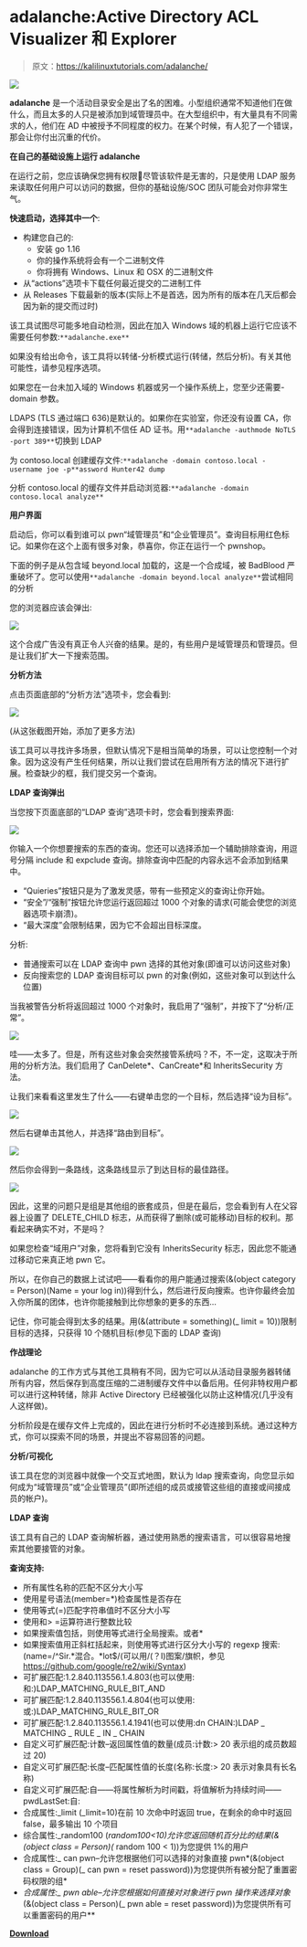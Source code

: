 # adalanche:Active Directory ACL Visualizer 和 Explorer

> 原文：<https://kalilinuxtutorials.com/adalanche/>

[![](img//c3d74a36aea65bc07fc94906c6206f94.png)](https://1.bp.blogspot.com/-CdD0VEQwSEM/YS_ApbjJADI/AAAAAAAAKoU/EE00qSCVdToYryvM5_4xbBwRkERQer9MwCLcBGAsYHQ/s728/adalanche_4_query-with-all-methods%2B%25281%2529.png)

**adalanche** 是一个活动目录安全是出了名的困难。小型组织通常不知道他们在做什么，而且太多的人只是被添加到域管理员中。在大型组织中，有大量具有不同需求的人，他们在 AD 中被授予不同程度的权力。在某个时候，有人犯了一个错误，那会让你付出沉重的代价。

**在自己的基础设施上运行 adalanche**

在运行之前，您应该确保您拥有权限🙂尽管该软件是无害的，只是使用 LDAP 服务来读取任何用户可以访问的数据，但你的基础设施/SOC 团队可能会对你非常生气。

**快速启动，选择其中一个**:

*   构建您自己的:
    *   安装 go 1.16
    *   你的操作系统将会有一个二进制文件
    *   你将拥有 Windows、Linux 和 OSX 的二进制文件
*   从“actions”选项卡下载任何最近提交的二进制工件
*   从 Releases 下载最新的版本(实际上不是首选，因为所有的版本在几天后都会因为新的提交而过时)

该工具试图尽可能多地自动检测，因此在加入 Windows 域的机器上运行它应该不需要任何参数:`**adalanche.exe**`

如果没有给出命令，该工具将以转储-分析模式运行(转储，然后分析)。有关其他可能性，请参见程序选项。

如果您在一台未加入域的 Windows 机器或另一个操作系统上，您至少还需要-domain 参数。

LDAPS (TLS 通过端口 636)是默认的。如果你在实验室，你还没有设置 CA，你会得到连接错误，因为计算机不信任 AD 证书。用`**adalanche -authmode NoTLS -port 389**`切换到 LDAP

为 contoso.local 创建缓存文件:`**adalanche -domain contoso.local -username joe -p**assword Hunter42 dump`

分析 contoso.local 的缓存文件并启动浏览器:`**adalanche -domain contoso.local analyze**`

**用户界面**

启动后，你可以看到谁可以 pwn“域管理员”和“企业管理员”。查询目标用红色标记。如果你在这个上面有很多对象，恭喜你，你正在运行一个 pwnshop。

下面的例子是从包含域 beyond.local 加载的，这是一个合成域，被 BadBlood 严重破坏了。您可以使用`**adalanche -domain beyond.local analyze**`尝试相同的分析

您的浏览器应该会弹出:

![](img//e7bf77bfa5ed9aaf2855480eff858b69.png)

这个合成广告没有真正令人兴奋的结果。是的，有些用户是域管理员和管理员。但是让我们扩大一下搜索范围。

**分析方法**

点击页面底部的“分析方法”选项卡，您会看到:

![](img//3e384780201958b2b83b2e448c4ef320.png)

(从这张截图开始，添加了更多方法)

该工具可以寻找许多场景，但默认情况下是相当简单的场景，可以让您控制一个对象。因为这没有产生任何结果，所以让我们尝试在启用所有方法的情况下进行扩展。检查缺少的框，我们提交另一个查询。

**LDAP 查询弹出**

当您按下页面底部的“LDAP 查询”选项卡时，您会看到搜索界面:

![](img//e2ae8e7a8b7e075a2af7e84170272afa.png)

你输入一个你想要搜索的东西的查询。您还可以选择添加一个辅助排除查询，用逗号分隔 include 和 expclude 查询。排除查询中匹配的内容永远不会添加到结果中。

*   “Quieries”按钮只是为了激发灵感，带有一些预定义的查询让你开始。
*   “安全”/“强制”按钮允许您运行返回超过 1000 个对象的请求(可能会使您的浏览器选项卡崩溃)。
*   “最大深度”会限制结果，因为它不会超出目标深度。

分析:

*   普通搜索可以在 LDAP 查询中 pwn 选择的其他对象(即谁可以访问这些对象)
*   反向搜索您的 LDAP 查询目标可以 pwn 的对象(例如，这些对象可以到达什么位置)

当我被警告分析将返回超过 1000 个对象时，我启用了“强制”，并按下了“分析/正常”。

![](img//8d3f615ceb48e05aa9a37bc66ca8e74b.png)

哇——太多了。但是，所有这些对象会突然接管系统吗？不，不一定，这取决于所用的分析方法。我们启用了 CanDelete*、CanCreate*和 InheritsSecurity 方法。

让我们来看看这里发生了什么——右键单击您的一个目标，然后选择“设为目标”。

![](img//5fbf46cda93484a6f599c4895c8eb83a.png)

然后右键单击其他人，并选择“路由到目标”。

![](img//8f3c11409a693916de28686f284d86eb.png)

然后你会得到一条路线，这条路线显示了到达目标的最佳路径。

![](img//503476bfb337f3b82f4103123874b9c7.png)

因此，这里的问题只是组是其他组的嵌套成员，但是在最后，您会看到有人在父容器上设置了 DELETE_CHILD 标志，从而获得了删除(或可能移动)目标的权利。那看起来确实不对，不是吗？

如果您检查“域用户”对象，您将看到它没有 InheritsSecurity 标志，因此您不能通过移动它来真正地 pwn 它。

所以，在你自己的数据上试试吧——看看你的用户能通过搜索(&(object category = Person)(Name = your log in))得到什么，然后进行反向搜索。也许你最终会加入你所属的团体，也许你能接触到比你想象的更多的东西…

记住，你可能会得到太多的结果。用(&(attribute = something)(_ limit = 10))限制目标的选择，只获得 10 个随机目标(参见下面的 LDAP 查询)

**作战理论**

adalanche 的工作方式与其他工具稍有不同，因为它可以从活动目录服务器转储所有内容，然后保存到高度压缩的二进制缓存文件中以备后用。任何非特权用户都可以进行这种转储，除非 Active Directory 已经被强化以防止这种情况(几乎没有人这样做)。

分析阶段是在缓存文件上完成的，因此在进行分析时不必连接到系统。通过这种方式，你可以探索不同的场景，并提出不容易回答的问题。

**分析/可视化**

该工具在您的浏览器中就像一个交互式地图，默认为 ldap 搜索查询，向您显示如何成为“域管理员”或“企业管理员”(即所述组的成员或接管这些组的直接或间接成员的帐户)。

**LDAP 查询**

该工具有自己的 LDAP 查询解析器，通过使用熟悉的搜索语言，可以很容易地搜索其他要接管的对象。

**查询支持:**

*   所有属性名称的匹配不区分大小写
*   使用星号语法(member=*)检查属性是否存在
*   使用等式(=)匹配字符串值时不区分大小写
*   使用和> =运算符进行整数比较
*   如果搜索值包括，则使用等式进行全局搜索。或者*
*   如果搜索值用正斜杠括起来，则使用等式进行区分大小写的 regexp 搜索:(name=/^Sir.*混合。*lot$/(可以用/(？I)图案/旗帜，参见 https://github.com/google/re2/wiki/Syntax)
*   可扩展匹配:1.2.840.113556.1.4.803(也可以使用:和:)LDAP_MATCHING_RULE_BIT_AND
*   可扩展匹配:1.2.840.113556.1.4.804(也可以使用:或:)LDAP_MATCHING_RULE_BIT_OR
*   可扩展匹配:1.2.840.113556.1.4.1941(也可以使用:dn CHAIN:)LDAP _ MATCHING _ RULE _ IN _ CHAIN
*   自定义可扩展匹配:计数–返回属性值的数量(成员:计数:> 20 表示组的成员数超过 20)
*   自定义可扩展匹配:长度–匹配属性值的长度(名称:长度:> 20 表示对象具有长名称)
*   自定义可扩展匹配:自——将属性解析为时间戳，将值解析为持续时间——pwdLastSet:自:
*   合成属性:_limit (_limit=10)在前 10 次命中时返回 true，在剩余的命中时返回 false，最多输出 10 个项目
*   综合属性:_random100 (_random100<10)允许您返回随机百分比的结果(&(object class = Person)(_ random 100 < 1))为您提供 1%的用户
*   合成属性:_ can pwn–允许您根据他们可以选择的对象直接 pwn*(&(object class = Group)(_ can pwn = reset password))为您提供所有被分配了重置密码权限的组*
*   *合成属性:_ pwn able–允许您根据如何直接对对象进行 pwn 操作来选择对象*(&(object class = Person)(_ pwn able = reset password))为您提供所有可以重置密码的用户**

**[**Download**](https://github.com/lkarlslund/adalanche)**